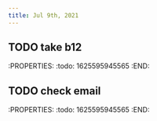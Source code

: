 ```yaml
---
title: Jul 9th, 2021
---
```


## TODO take b12
:PROPERTIES:
:todo: 1625595945565
:END:
## TODO check email
:PROPERTIES:
:todo: 1625595945565
:END:
